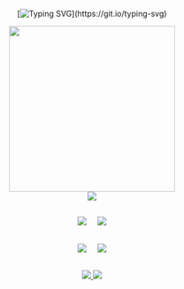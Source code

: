 
<div align=center>

[![Typing SVG](https://readme-typing-svg.demolab.com?font=Fira+Code&duration=3500&pause=500&color=696969&random=false&width=435&lines=Ol%C3%A1%2C+Bem+vindo+ao+meu+perfil!;Hello%2C+welcome+to+my+profile!)](https://git.io/typing-svg)

  <div>
    <a href="https://www.linkedin.com/in/antonio-araujo-303034235/">
      <img src="https://github.com/user-attachments/assets/d7a6a652-0a14-466e-aa80-938e4602df1e" width=300 />
    </a>
  </div>
      
  <div>
    <img src="http://github-profile-summary-cards.vercel.app/api/cards/profile-details?username=antonioArauj&theme=dark"/>
  </div>
  
  ##
    
  <div>
    <img src="http://github-profile-summary-cards.vercel.app/api/cards/repos-per-language?username=antonioArauj&theme=dark"/>
       
    <img src="http://github-profile-summary-cards.vercel.app/api/cards/most-commit-language?username=antonioArauj&theme=dark"/>
  </div>
  
  ##
    
  <div >
    <img src="http://github-profile-summary-cards.vercel.app/api/cards/stats?username=antonioArauj&theme=dark"/>
       
    <img src="http://github-profile-summary-cards.vercel.app/api/cards/productive-time?username=antonioArauj&theme=dark&utcOffset=8"/>
  </div>
  
  ##
     
  <div>
    <a href="mailto:antoniogaraujo63@gmail.com">
      <img src="https://skillicons.dev/icons?i=gmail"/>
    </a>    
    <a href="https://www.linkedin.com/in/antonio-araujo-303034235/" target="_blank">
      <img src="https://skillicons.dev/icons?i=linkedin"/>
    </a>
  </div>
</div>

